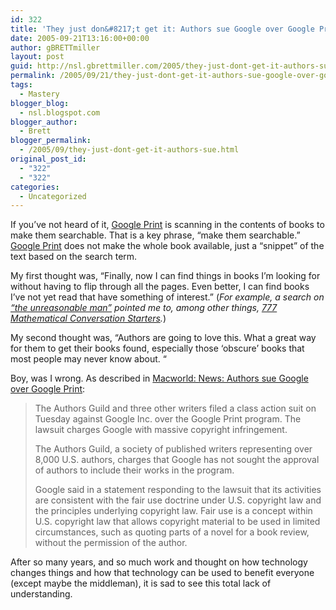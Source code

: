 ```yaml
---
id: 322
title: 'They just don&#8217;t get it: Authors sue Google over Google Print'
date: 2005-09-21T13:16:00+00:00
author: gBRETTmiller
layout: post
guid: http://nsl.gbrettmiller.com/2005/they-just-dont-get-it-authors-sue-google-over-google-print
permalink: /2005/09/21/they-just-dont-get-it-authors-sue-google-over-google-print/
tags:
  - Mastery
blogger_blog:
  - nsl.blogspot.com
blogger_author:
  - Brett
blogger_permalink:
  - /2005/09/they-just-dont-get-it-authors-sue.html
original_post_id:
  - "322"
  - "322"
categories:
  - Uncategorized
---
```

If you&#8217;ve not heard of it, [Google Print](http://print.google.com/) is scanning in the contents of books to make them searchable. That is a key phrase, &#8220;make them searchable.&#8221; [Google Print](http://print.google.com/) does not make the whole book available, just a &#8220;snippet&#8221; of the text based on the search term.

My first thought was, &#8220;Finally, now I can find things in books I&#8217;m looking for without having to flip through all the pages. Even better, I can find books I&#8217;ve not yet read that have something of interest.&#8221; (_For example, a search on [&#8220;the unreasonable man&#8221;](http://print.google.com/print?q=%22the+unreasonable+man%22&btnG=Search+Print) pointed me to, among other things, [777 Mathematical Conversation Starters](http://www.amazon.com/exec/obidos/ASIN/0883855402/gbrettmiller-20)._)

My second thought was, &#8220;Authors are going to love this. What a great way for them to get their books found, especially those &#8216;obscure&#8217; books that most people may never know about. &#8220;

Boy, was I wrong. As described in [Macworld: News: Authors sue Google over Google Print](http://www.macworld.com/news/2005/09/21/googleprint/index.php):

> The Authors Guild and three other writers filed a class action suit on Tuesday against Google Inc. over the Google Print program. The lawsuit charges Google with massive copyright infringement.
> 
> The Authors Guild, a society of published writers representing over 8,000 U.S. authors, charges that Google has not sought the approval of authors to include their works in the program.
> 
> Google said in a statement responding to the lawsuit that its activities are consistent with the fair use doctrine under U.S. copyright law and the principles underlying copyright law. Fair use is a concept within U.S. copyright law that allows copyright material to be used in limited circumstances, such as quoting parts of a novel for a book review, without the permission of the author.

After so many years, and so much work and thought on how technology changes things and how that technology can be used to benefit everyone (except maybe the middleman), it is sad to see this total lack of understanding.